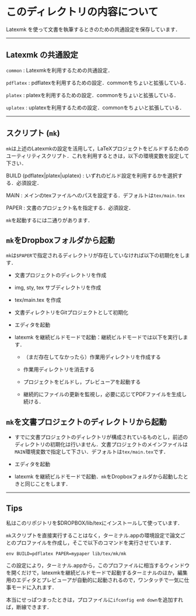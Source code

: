 # このディレクトリの内容について

Latexmk を使って文書を執筆するときのための共通設定を保存しています．

-----
## Latexmk の共通設定

`common`
:   Latexmkを利用するための共通設定．

`pdflatex`
:   pdflatexを利用するための設定．commonをちょいと拡張している．

`platex`
:   platexを利用するための設定．commonをちょいと拡張している．

`uplatex`
:   uplatexを利用するための設定．commonをちょいと拡張している．

-----
## スクリプト (`mk`)

`mk`は上述のLatexmkの設定を活用して，LaTeXプロジェクトをビルドするためのユーティリティスクリプト．これを利用するときは，以下の環境変数を設定して下さい．

BUILD (pdflatex|platex|uplatex)
:   いずれのビルド設定を利用するかを選択する．必須設定．

MAIN
:   メインのtexファイルへのパスを設定する．デフォルトは`tex/main.tex`

PAPER
:   文書のプロジェクト名を指定する．必須設定．

`mk`を起動するには二通りがあります．

## `mk`をDropboxフォルダから起動

`mk`は`$PAPER`で指定されるディレクトリが存在していなければ以下の初期化をします．

- 文書プロジェクトのディレクトリを作成

- img, sty, tex サブディレクトリを作成

- tex/main.tex を作成

- 文書ディレクトリをGitプロジェクトとして初期化

- エディタを起動

- latexmk を継続ビルドモードで起動：継続ビルドモードでは以下を実行します．

    - （まだ存在してなかったら）作業用ディレクトリを作成する

    - 作業用ディレクトリを消去する

    - プロジェクトをビルドし，プレビューアを起動する

    - 継続的にファイルの更新を監視し，必要に応じてPDFファイルを生成し続ける．

## `mk`を文書プロジェクトのディレクトリから起動

- すでに文書プロジェクトのディレクトリが構成されているものとし，前述のディレクトリの初期化は行いません．文書プロジェクトのメインファイルは`MAIN`環境変数で指定して下さい．デフォルトは`tex/main.tex`です．

- エディタを起動

- latexmk を継続ビルドモードで起動．`mk`をDropboxフォルダから起動したときと同じことをします．

-----
## Tips

私はこのリポジトリを$DROPBOX/lib/texにインストールして使っています．

`mk`スクリプトを直接実行することはなく，ターミナル.appの環境設定で論文ごとのプロファイルを作成し，そこで以下のコマンドを実行させています．

    env BUILD=pdflatex PAPER=mypaper lib/tex/mk/mk

この設定により，ターミナル.appから，このプロファイルに相当するウィンドウを開くだけで，latexmkを継続ビルドモードで起動するターミナルのほか，編集用のエディタとプレビューアが自動的に起動されるので，ワンタッチで一気に仕事モードに入れます．

本当にせっぱつまったときは，プロファイルに`ifconfig en0 down`を追加すれば，断線できます．
